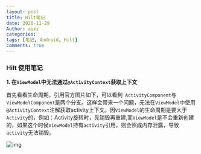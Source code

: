 ```yaml
---
layout: post
title: Hilt笔记
date: 2020-11-29
Author: aixz
categories:
tags: [笔记, Android, Hilt]
comments: true
---
```


### Hilt 使用笔记

**1. 在`ViewModel`中无法通过`@ActivityContext`获取上下文**

​		首先看看生命周期，引用官方图片如下，可以看到` ActivityComponent`与`ViewModelComponent`是两个分支。这样会带来一个问题，无法在`ViewModel`中使用`@ActivityContext`注解获取activity上下文。因`ViewModel`的生命周期是要大于`Activity`的，例如：Activity旋转时，先销毁再重建,而`ViewModel`是不会重新创建的，如果这个时候`ViewModel`持有`activity`引用，则会照成内存泄露，导致`activity`无法销毁。	

![img](https://dagger.dev/hilt/component-hierarchy.svg)

